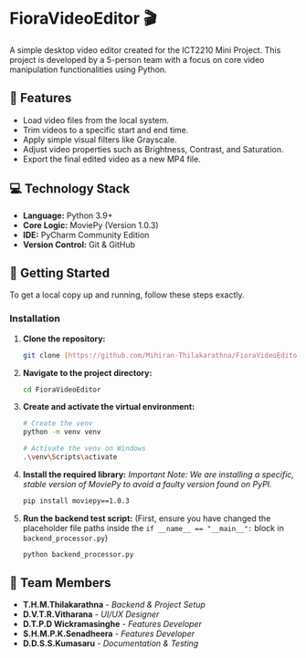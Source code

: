 # FioraVideoEditor 🎬

A simple desktop video editor created for the ICT2210 Mini Project. This project is developed by a 5-person team with a focus on core video manipulation functionalities using Python.

## 🌟 Features

- Load video files from the local system.
- Trim videos to a specific start and end time.
- Apply simple visual filters like Grayscale.
- Adjust video properties such as Brightness, Contrast, and Saturation.
- Export the final edited video as a new MP4 file.

## 💻 Technology Stack

- **Language:** Python 3.9+
- **Core Logic:** MoviePy (Version 1.0.3)
- **IDE:** PyCharm Community Edition
- **Version Control:** Git & GitHub

## 🚀 Getting Started

To get a local copy up and running, follow these steps exactly.

### Installation

1.  **Clone the repository:**
    ```bash
    git clone [https://github.com/Mihiran-Thilakarathna/FioraVideoEditor.git](https://github.com/Mihiran-Thilakarathna/FioraVideoEditor.git)
    ```

2.  **Navigate to the project directory:**
    ```bash
    cd FioraVideoEditor
    ```

3.  **Create and activate the virtual environment:**
    ```bash
    # Create the venv
    python -m venv venv

    # Activate the venv on Windows
    .\venv\Scripts\activate
    ```

4.  **Install the required library:**
    *Important Note: We are installing a specific, stable version of MoviePy to avoid a faulty version found on PyPI.*
    ```bash
    pip install moviepy==1.0.3
    ```

5.  **Run the backend test script:**
    (First, ensure you have changed the placeholder file paths inside the `if __name__ == "__main__":` block in `backend_processor.py`)
    ```bash
    python backend_processor.py
    ```
    
## 👥 Team Members

* **T.H.M.Thilakarathna** - *Backend & Project Setup*
* **D.V.T.R.Vitharana** - *UI/UX Designer*
* **D.T.P.D Wickramasinghe** - *Features Developer*
* **S.H.M.P.K.Senadheera** - *Features Developer*
* **D.D.S.S.Kumasaru** - *Documentation & Testing*